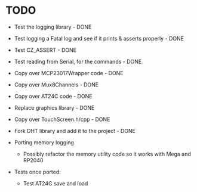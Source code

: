 TODO
====

* Test the logging library - DONE
* Test logging a Fatal log and see if it prints & asserts properly - DONE
* Test CZ_ASSERT - DONE
* Test reading from Serial, for the commands - DONE
* Copy over MCP23017Wrapper code - DONE
* Copy over Mux8Channels - DONE
* Copy over AT24C code - DONE

* Replace graphics library - DONE
* Copy over TouchScreen.h/cpp - DONE
* Fork DHT library and add it to the project - DONE

* Porting memory logging
	* Possibly refactor the memory utility code so it works with Mega and RP2040

* Tests once ported:
	* Test AT24C save and load
